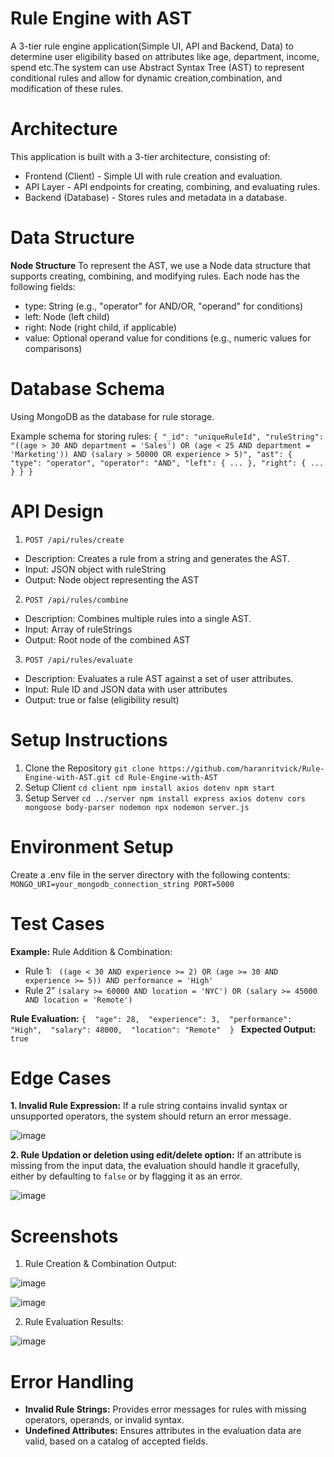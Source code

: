 # Rule Engine with AST

A 3-tier rule engine application(Simple UI, API and Backend, Data) to determine
user eligibility based on attributes like age, department, income, spend etc.The system can use Abstract Syntax Tree (AST) to represent conditional rules and allow for dynamic
creation,combination, and modification of these rules.

# Architecture
This application is built with a 3-tier architecture, consisting of:

- Frontend (Client) - Simple UI with rule creation and evaluation.
- API Layer - API endpoints for creating, combining, and evaluating rules.
- Backend (Database) - Stores rules and metadata in a database.

# Data Structure
**Node Structure**
To represent the AST, we use a Node data structure that supports creating, combining, and modifying rules.
Each node has the following fields:

- type: String (e.g., "operator" for AND/OR, "operand" for conditions)
- left: Node (left child)
- right: Node (right child, if applicable)
- value: Optional operand value for conditions (e.g., numeric values for comparisons)

# Database Schema
Using MongoDB as the database for rule storage.

Example schema for storing rules:
`
{
  "_id": "uniqueRuleId",
  "ruleString": "((age > 30 AND department = 'Sales') OR (age < 25 AND department = 'Marketing')) AND (salary > 50000 OR experience > 5)",
  "ast": {
    "type": "operator",
    "operator": "AND",
    "left": { ... },
    "right": { ... }
  }
}
`
# API Design
1. `POST /api/rules/create`

- Description: Creates a rule from a string and generates the AST.
- Input: JSON object with ruleString
- Output: Node object representing the AST
  
2. `POST /api/rules/combine`

- Description: Combines multiple rules into a single AST.
- Input: Array of ruleStrings
- Output: Root node of the combined AST
  
3. `POST /api/rules/evaluate`

- Description: Evaluates a rule AST against a set of user attributes.
- Input: Rule ID and JSON data with user attributes
- Output: true or false (eligibility result)

# Setup Instructions
1. Clone the Repository
   `git clone https://github.com/haranritvick/Rule-Engine-with-AST.git
    cd Rule-Engine-with-AST
`
2. Setup Client
   `cd client
    npm install axios dotenv
    npm start
`
3. Setup Server
   `cd ../server
    npm install express axios dotenv cors mongoose body-parser nodemon
    npx nodemon server.js
`
# Environment Setup
Create a .env file in the server directory with the following contents:
`MONGO_URI=your_mongodb_connection_string
 PORT=5000
`

# Test Cases
**Example:**
Rule Addition & Combination:
- Rule 1: ` ((age < 30 AND experience >= 2) OR (age >= 30 AND experience >= 5)) AND performance = 'High'`
- Rule 2" `(salary >= 60000 AND location = 'NYC') OR (salary >= 45000 AND location = 'Remote')`

**Rule Evaluation:**
`{ 
  "age": 28, 
  "experience": 3, 
  "performance": "High", 
  "salary": 48000, 
  "location": "Remote" 
}
`
**Expected Output:** `true`

# Edge Cases

**1. Invalid Rule Expression:** If a rule string contains invalid syntax or unsupported operators, the system should return an error message.

![image](https://github.com/user-attachments/assets/e36996c6-b457-46ff-b24c-2193cc33d1bf)

**2. Rule Updation or deletion using edit/delete option:** If an attribute is missing from the input data, the evaluation should handle it gracefully, either by defaulting to `false` or by flagging it as an error.

![image](https://github.com/user-attachments/assets/6cf31094-1133-42ad-9e81-5eeda6cfb519)

# Screenshots

1. Rule Creation & Combination Output:
   
![image](https://github.com/user-attachments/assets/b9a1198f-bcf9-49cc-9aea-e356f8c28693)

![image](https://github.com/user-attachments/assets/ce9a7764-1345-44c0-b8a3-609d21d75049)

2.  Rule Evaluation Results:

   ![image](https://github.com/user-attachments/assets/8ccc2d30-43a7-4253-b6ba-25aa2de27e0a)

# Error Handling
- **Invalid Rule Strings:** Provides error messages for rules with missing operators, operands, or invalid syntax.
- **Undefined Attributes:** Ensures attributes in the evaluation data are valid, based on a catalog of accepted fields.
